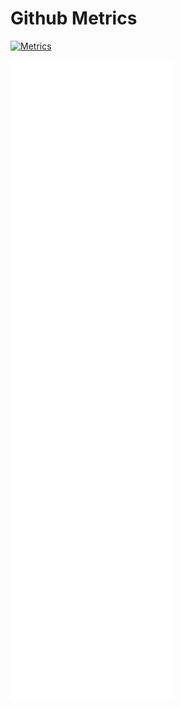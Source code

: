 # Github Metrics

[![Metrics](https://github.com/loganbek/loganbek/actions/workflows/main.yml/badge.svg)](https://github.com/loganbek/loganbek/actions/workflows/main.yml)

<!-- ### Hi there 👋 -->

![Metrics](https://github.com/loganbek/loganbek/blob/main/github-metrics.svg)

<!--
**loganbek/loganbek** is a ✨ _special_ ✨ repository because its `README.md` (this file) appears on your GitHub profile.

Here are some ideas to get you started:

- 🔭 I’m currently working on ...
- 🌱 I’m currently learning ...
- 👯 I’m looking to collaborate on ...
- 🤔 I’m looking for help with ...
- 💬 Ask me about ...
- 📫 How to reach me: ...
- 😄 Pronouns: ...
- ⚡ Fun fact: ...
-->
